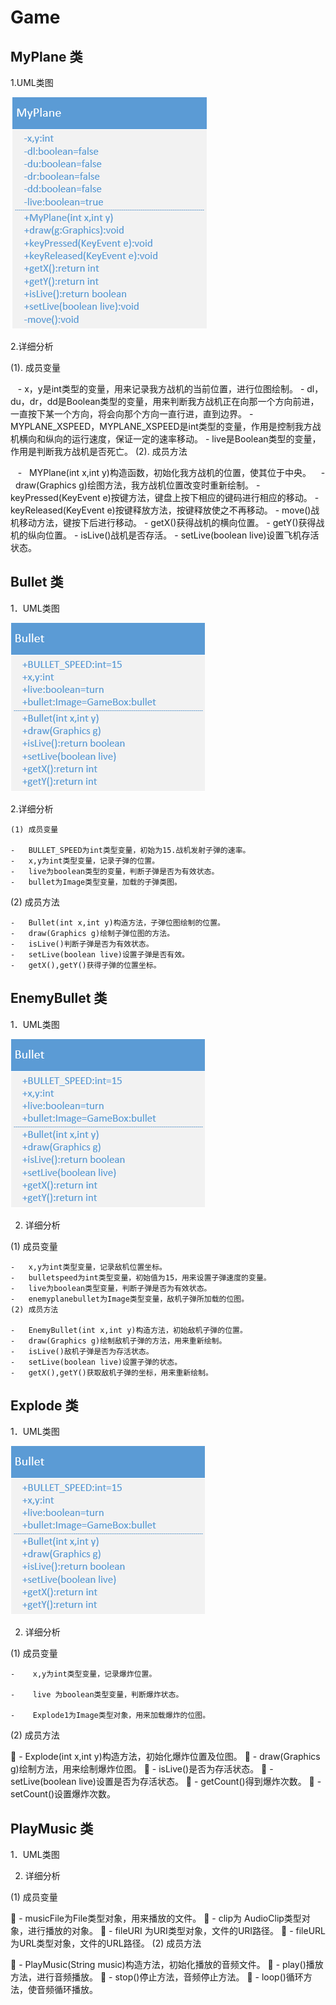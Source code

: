 # Game
MyPlane 类
-------

1.UML类图

![MyPlane 类](https://github.com/xujianhui1995/Game/blob/master/MyPlane.jpg)

2.详细分析

 (1). 成员变量

    -   x，y是int类型的变量，用来记录我方战机的当前位置，进行位图绘制。
    -   dl，du，dr，dd是Boolean类型的变量，用来判断我方战机正在向那一个方向前进，一直按下某一个方向，将会向那个方向一直行进，直到边界。
    -   MYPLANE_XSPEED，MYPLANE_XSPEED是int类型的变量，作用是控制我方战机横向和纵向的运行速度，保证一定的速率移动。
    -   live是Boolean类型的变量，作用是判断我方战机是否死亡。
 (2). 成员方法
 
    -   MYPlane(int x,int y)构造函数，初始化我方战机的位置，使其位于中央。
    -   draw(Graphics g)绘图方法，我方战机位置改变时重新绘制。
    -   keyPressed(KeyEvent e)按键方法，键盘上按下相应的键码进行相应的移动。
    -   keyReleased(KeyEvent e)按键释放方法，按键释放使之不再移动。
    -   move()战机移动方法，键按下后进行移动。
    -   getX()获得战机的横向位置。
    -   getY()获得战机的纵向位置。
    -   isLive()战机是否存活。
    -   setLive(boolean live)设置飞机存活状态。 
    
Bullet 类
-------
1．UML类图

![Bullet类][1]


  [1]: https://github.com/xujianhui1995/Game/blob/master/Bullet.jpg

2.详细分析

	(1) 成员变量

    -   BULLET_SPEED为int类型变量，初始为15.战机发射子弹的速率。
    -   x,y为int类型变量，记录子弹的位置。
    -   live为boolean类型的变量，判断子弹是否为有效状态。
    -   bullet为Image类型变量，加载的子弹类图。
 (2) 成员方法

    -   Bullet(int x,int y)构造方法，子弹位图绘制的位置。
    -   draw(Graphics g)绘制子弹位图的方法。
    -   isLive()判断子弹是否为有效状态。
    -   setLive(boolean live)设置子弹是否有效。
    -   getX(),getY()获得子弹的位置坐标。

EnemyBullet 类
-----------
1．UML类图

![EnemyBullet 类][1]


  [1]: https://github.com/xujianhui1995/Game/blob/master/EnemyBullet.jpg

2. 详细分析
    
    
(1)	成员变量
    
    -   x,y为int类型变量，记录敌机位置坐标。
    -   bulletspeed为int类型变量，初始值为15，用来设置子弹速度的变量。
    -   live为boolean类型变量，判断子弹是否为有效状态。
    -   enemyplanebullet为Image类型变量，敌机子弹所加载的位图。
    (2)	成员方法
    
    -   EnemyBullet(int x,int y)构造方法，初始敌机子弹的位置。
    -   draw(Graphics g)绘制敌机子弹的方法，用来重新绘制。
    -   isLive()敌机子弹是否为存活状态。
    -   setLive(boolean live)设置子弹的状态。
    -   getX(),getY()获取敌机子弹的坐标，用来重新绘制。

Explode 类
-------
1．UML类图

![Explode 类][1]


  [1]: https://github.com/xujianhui1995/Game/blob/master/Explode.jpg
 
2. 详细分析

(1)	成员变量       

	-    x,y为int类型变量，记录爆炸位置。        
	
	-    live 为boolean类型变量，判断爆炸状态。        

    -    Explode1为Image类型对象，用来加载爆炸的位图。
(2)	成员方法

	-    Explode(int x,int y)构造方法，初始化爆炸位置及位图。
	-    draw(Graphics g)绘制方法，用来绘制爆炸位图。
	-    isLive()是否为存活状态。
	-    setLive(boolean live)设置是否为存活状态。
	-    getCount()得到爆炸次数。
	-    setCount()设置爆炸次数。

PlayMusic 类
------------
1．UML类图
 
2. 详细分析

(1)	成员变量

	-   musicFile为File类型对象，用来播放的文件。
	-   clip为 AudioClip类型对象，进行播放的对象。
	-   fileURI 为URI类型对象，文件的URI路径。
	-   fileURL 为URL类型对象，文件的URL路径。
(2)	成员方法

	-   PlayMusic(String music)构造方法，初始化播放的音频文件。
	-   play()播放方法，进行音频播放。
	-   stop()停止方法，音频停止方法。
	-   loop()循环方法，使音频循环播放。





 
